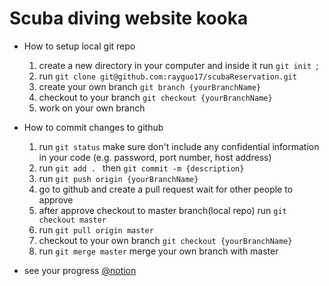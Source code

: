 # Scuba diving website kooka

* How to setup local git repo

    1. create a new directory in your computer and inside it run `git init `;
    2. run `git clone git@github.com:rayguo17/scubaReservation.git`
    3. create your own branch `git branch {yourBranchName}`
    4. checkout to your branch `git checkout {yourBranchName}`
    5. work on your own branch

* How to commit changes to github
    
    1. run `git status` make sure don't include any confidential information in your code (e.g. password, port number, host address)
    2. run `git add . ` then `git commit -m {description}`
    3. run `git push origin {yourBranchName}`
    4. go to github and create a pull request wait for other people to approve
    5. after approve checkout to master branch(local repo) run `git checkout master`
    6.  run `git pull origin master`
    7. checkout to your own branch `git checkout {yourBranchName}`
    8. run `git merge master` merge your own branch with master

* see your progress [@notion](https://www.notion.so/564ec1df923c4b29a9fe2105ef6061d2?v=1c2bc90e706f425bbab02410cb7c7dbe)